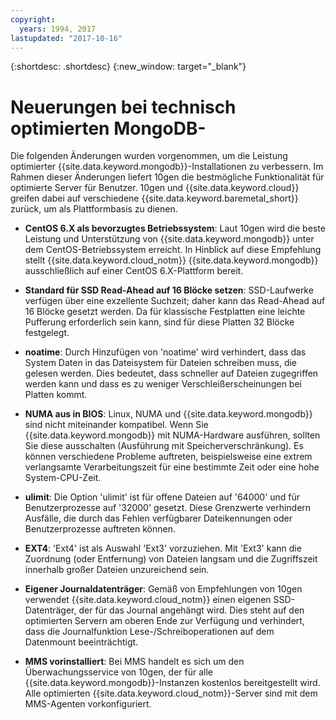 ```yaml
---
copyright:
  years: 1994, 2017
lastupdated: "2017-10-16"
---
```


{:shortdesc: .shortdesc}
{:new_window: target="_blank"}

# Neuerungen bei technisch optimierten MongoDB-<!--installations-->

Die folgenden Änderungen wurden vorgenommen, um die Leistung optimierter {{site.data.keyword.mongodb}}-Installationen zu verbessern. Im Rahmen dieser Änderungen liefert 10gen die bestmögliche Funktionalität für optimierte Server für Benutzer. 10gen und {{site.data.keyword.cloud}} greifen dabei auf verschiedene {{site.data.keyword.baremetal_short}} zurück, um als Plattformbasis zu dienen. <!--{{site.data.keyword.baremetal_short}} provide a consistent high performance set of available resources that cannot be matched in shared resource, multi-tenant platforms.-->  

* **CentOS 6.X als bevorzugtes Betriebssystem**: Laut 10gen wird die beste Leistung und Unterstützung von {{site.data.keyword.mongodb}} unter dem CentOS-Betriebssystem erreicht. In Hinblick auf diese Empfehlung stellt {{site.data.keyword.cloud_notm}} {{site.data.keyword.mongodb}} ausschließlich auf einer CentOS 6.X-Plattform bereit.

* **Standard für SSD Read-Ahead auf 16 Blöcke setzen**: SSD-Laufwerke verfügen über eine exzellente Suchzeit; daher kann das Read-Ahead auf 16 Blöcke gesetzt werden. Da für klassische Festplatten eine leichte Pufferung erforderlich sein kann, sind für diese Platten 32 Blöcke festgelegt.

* **noatime**: Durch Hinzufügen von 'noatime' wird verhindert, dass das System Daten in das Dateisystem für Dateien schreiben muss, die gelesen werden. Dies bedeutet, dass schneller auf Dateien zugegriffen werden kann und dass es zu weniger Verschleißerscheinungen bei Platten kommt.

* **NUMA aus in BIOS**: Linux, NUMA und {{site.data.keyword.mongodb}} sind nicht miteinander kompatibel. Wenn Sie {{site.data.keyword.mongodb}} mit NUMA-Hardware ausführen, sollten Sie diese ausschalten (Ausführung mit Speicherverschränkung). Es können verschiedene Probleme auftreten, beispielsweise eine extrem verlangsamte Verarbeitungszeit für eine bestimmte Zeit oder eine hohe System-CPU-Zeit.

* **ulimit**: Die Option 'ulimit' ist für offene Dateien auf '64000' und für Benutzerprozesse auf '32000' gesetzt. Diese Grenzwerte verhindern Ausfälle, die durch das Fehlen verfügbarer Dateikennungen oder Benutzerprozesse auftreten können.

* **EXT4**: 'Ext4' ist als Auswahl 'Ext3' vorzuziehen. Mit 'Ext3' kann die Zuordnung (oder Entfernung) von Dateien langsam und die Zugriffszeit innerhalb großer Dateien unzureichend sein.

* **Eigener Journaldatenträger**: Gemäß von Empfehlungen von 10gen verwendet {{site.data.keyword.cloud_notm}} einen eigenen SSD-Datenträger, der für das Journal angehängt wird. Dies steht auf den optimierten Servern am oberen Ende zur Verfügung und verhindert, dass die Journalfunktion Lese-/Schreiboperationen auf dem Datenmount beeinträchtigt.

* **MMS vorinstalliert**: Bei MMS handelt es sich um den Überwachungsservice von 10gen, der für alle {{site.data.keyword.mongodb}}-Instanzen kostenlos bereitgestellt wird. Alle optimierten {{site.data.keyword.cloud_notm}}-Server sind mit dem MMS-Agenten vorkonfiguriert.
